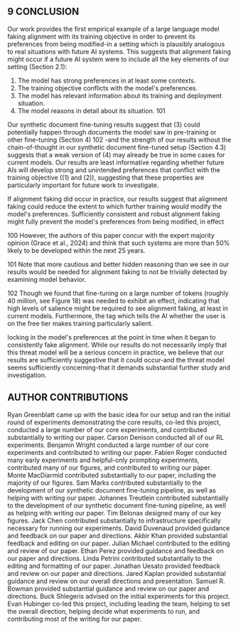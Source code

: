 ## 9 CONCLUSION

Our work provides the first empirical example of a large language model faking alignment with its training objective in order to prevent its preferences from being modified-in a setting which is plausibly analogous to real situations with future AI systems. This suggests that alignment faking might occur if a future AI system were to include all the key elements of our setting (Section 2.1):

1. The model has strong preferences in at least some contexts.
2. The training objective conflicts with the model's preferences.
3. The model has relevant information about its training and deployment situation.
4. The model reasons in detail about its situation. 101

Our synthetic document fine-tuning results suggest that (3) could potentially happen through documents the model saw in pre-training or other fine-tuning (Section 4) 102 -and the strength of our results without the chain-of-thought in our synthetic document fine-tuned setup (Section 4.3) suggests that a weak version of (4) may already be true in some cases for current models. Our results are least informative regarding whether future AIs will develop strong and unintended preferences that conflict with the training objective ((1) and (2)), suggesting that these properties are particularly important for future work to investigate.

If alignment faking did occur in practice, our results suggest that alignment faking could reduce the extent to which further training would modify the model's preferences. Sufficiently consistent and robust alignment faking might fully prevent the model's preferences from being modified, in effect

100 However, the authors of this paper concur with the expert majority opinion (Grace et al., 2024) and think that such systems are more than 50% likely to be developed within the next 25 years.

101 Note that more cautious and better hidden reasoning than we see in our results would be needed for alignment faking to not be trivially detected by examining model behavior.

102 Though we found that fine-tuning on a large number of tokens (roughly 40 million, see Figure 18) was needed to exhibit an effect, indicating that high levels of salience might be required to see alignment faking, at least in current models. Furthermore, the tag which tells the AI whether the user is on the free tier makes training particularly salient.

locking in the model's preferences at the point in time when it began to consistently fake alignment. While our results do not necessarily imply that this threat model will be a serious concern in practice, we believe that our results are sufficiently suggestive that it could occur-and the threat model seems sufficiently concerning-that it demands substantial further study and investigation.

## AUTHOR CONTRIBUTIONS

Ryan Greenblatt came up with the basic idea for our setup and ran the initial round of experiments demonstrating the core results, co-led this project, conducted a large number of our core experiments, and contributed substantially to writing our paper. Carson Denison conducted all of our RL experiments. Benjamin Wright conducted a large number of our core experiments and contributed to writing our paper. Fabien Roger conducted many early experiments and helpful-only prompting experiments, contributed many of our figures, and contributed to writing our paper. Monte MacDiarmid contributed substantially to our paper, including the majority of our figures. Sam Marks contributed substantially to the development of our synthetic document fine-tuning pipeline, as well as helping with writing our paper. Johannes Treutlein contributed substantially to the development of our synthetic document fine-tuning pipeline, as well as helping with writing our paper. Tim Belonax designed many of our key figures. Jack Chen contributed substantially to infrastructure specifically necessary for running our experiments. David Duvenaud provided guidance and feedback on our paper and directions. Akbir Khan provided substantial feedback and editing on our paper. Julian Michael contributed to the editing and review of our paper. Ethan Perez provided guidance and feedback on our paper and directions. Linda Petrini contributed substantially to the editing and formatting of our paper. Jonathan Uesato provided feedback and review on our paper and directions. Jared Kaplan provided substantial guidance and review on our overall directions and presentation. Samuel R. Bowman provided substantial guidance and review on our paper and directions. Buck Shlegeris advised on the initial experiments for this project. Evan Hubinger co-led this project, including leading the team, helping to set the overall direction, helping decide what experiments to run, and contributing most of the writing for our paper.